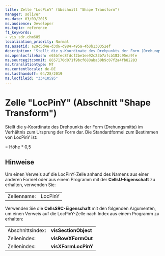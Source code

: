 ```yaml
---
title: Zelle "LocPinY" (Abschnitt "Shape Transform")
manager: soliver
ms.date: 03/09/2015
ms.audience: Developer
ms.topic: reference
f1_keywords:
- vis_sdr.chm685
localization_priority: Normal
ms.assetid: a29c5d4e-d3d6-d984-495a-4b0b130352ef
description: 'Stellt die y-Koordinate des Drehpunkts der Form (Drehungsmitte) im Verhältnis zum Ursprung der Form dar. Die Standardformel zum Bestimmen von LocPinY ist:'
ms.openlocfilehash: e65bfec8fdcf2be1ee92c23b7afcb183c95ea9fe
ms.sourcegitcommit: 8657170d071f9bcf680aba50b9c07f2a4fb82283
ms.translationtype: MT
ms.contentlocale: de-DE
ms.lasthandoff: 04/28/2019
ms.locfileid: "33410595"
---
```

# <a name="locpiny-cell-shape-transform-section"></a>Zelle "LocPinY" (Abschnitt "Shape Transform")

Stellt  die y-Koordinate des Drehpunkts der Form (Drehungsmitte) im Verhältnis zum Ursprung der Form dar. Die Standardformel zum Bestimmen von LocPinY ist: 
  
= Höhe \* 0,5
  
## <a name="remarks"></a>Hinweise

Um einen Verweis auf die LocPinY-Zelle anhand des Namens aus einer anderen Formel oder aus einem Programm mit der **CellsU-Eigenschaft** zu erhalten, verwenden Sie: 
  
|||
|:-----|:-----|
| Zellenname:  <br/> | LocPinY  <br/> |
   
Verwenden Sie die **CellsSRC-Eigenschaft** mit den folgenden Argumenten, um einen Verweis auf die LocPinY-Zelle nach Index aus einem Programm zu erhalten: 
  
|||
|:-----|:-----|
| Abschnittsindex:  <br/> |**visSectionObject** <br/> |
| Zeilenindex:  <br/> |**visRowXFormOut** <br/> |
| Zellenindex:  <br/> |**visXFormLocPinY** <br/> |
   

